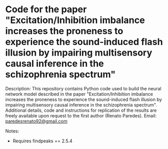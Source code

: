 # Code for the paper "Excitation/Inhibition imbalance increases the proneness to experience the sound-induced flash illusion by impairing multisensory causal inference in the schizophrenia spectrum"
Description: This repository contains Python code used to build the neural network model described in the paper "Excitation/Inhibition imbalance increases the proneness to experience the sound-induced flash illusion by impairing multisensory causal inference in the schizophrenia spectrum". Additional details, code and instructions for replication of the results are freely available upon request to the first author (Renato Paredes). Email: paredesrenato92@gmail.com

Notes:
- Requires findpeaks == 2.5.4